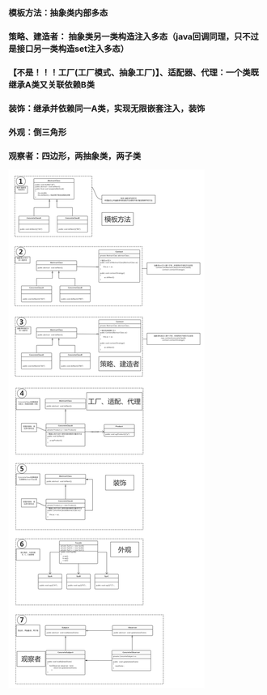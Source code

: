 

### 模板方法：抽象类内部多态

### 策略、建造者： 抽象类另一类构造注入多态（java回调同理，只不过是接口另一类构造set注入多态）

### 【不是！！！工厂(工厂模式、抽象工厂)】、适配器、代理：一个类既继承A类又关联依赖B类

### 装饰：继承并依赖同一A类，实现无限嵌套注入，装饰

### 外观：倒三角形

### 观察者：四边形，两抽象类，两子类

![](/assets/dddd.png)






